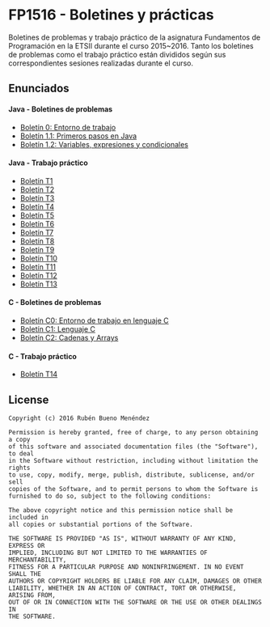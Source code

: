 # FP1516 - Boletines y prácticas
Boletines de problemas y trabajo práctico de la asignatura Fundamentos de Programación en la ETSII durante el curso 2015~2016.
Tanto los boletines de problemas como el trabajo práctico están divididos según sus correspondientes sesiones realizadas durante el curso.

## Enunciados
#### Java - Boletines de problemas
* [Boletín 0: Entorno de trabajo](https://github.com/ruben077/FP1516/blob/master/Enunciados/B0%20-%20Entorno%20de%20trabajo.pdf)
* [Boletín 1.1: Primeros pasos en Java](https://github.com/ruben077/FP1516/blob/master/Enunciados/B1.1%20-%20Primeros%20pasos%20en%20Java.pdf)
* [Boletín 1.2: Variables, expresiones y condicionales](https://github.com/ruben077/FP1516/blob/master/Enunciados/B1.2%20-%20Variables%2C%20expresiones%20y%20condicionales.pdf)

#### Java - Trabajo práctico
* [Boletín T1](https://github.com/ruben077/FP1516/blob/master/Enunciados/T01%20-%20Bolet%C3%ADn%201.pdf)
* [Boletín T2](https://github.com/ruben077/FP1516/blob/master/Enunciados/T02%20-%20Bolet%C3%ADn%202.pdf)
* [Boletín T3](https://github.com/ruben077/FP1516/blob/master/Enunciados/T03%20-%20Bolet%C3%ADn%203.pdf)
* [Boletín T4](https://github.com/ruben077/FP1516/blob/master/Enunciados/T04%20-%20Bolet%C3%ADn%204.pdf)
* [Boletín T5](https://github.com/ruben077/FP1516/blob/master/Enunciados/T05%20-%20Bolet%C3%ADn%205.pdf)
* [Boletín T6](https://github.com/ruben077/FP1516/blob/master/Enunciados/T06%20-%20Bolet%C3%ADn%206.pdf)
* [Boletín T7](https://github.com/ruben077/FP1516/blob/master/Enunciados/T07%20-%20Bolet%C3%ADn%207.pdf)
* [Boletín T8](https://github.com/ruben077/FP1516/blob/master/Enunciados/T08%20-%20Bolet%C3%ADn%208.pdf)
* [Boletín T9](https://github.com/ruben077/FP1516/blob/master/Enunciados/T09%20-%20Bolet%C3%ADn%209.pdf)
* [Boletín T10](https://github.com/ruben077/FP1516/blob/master/Enunciados/T10%20-%20Bolet%C3%ADn%2010.pdf)
* [Boletín T11](https://github.com/ruben077/FP1516/blob/master/Enunciados/T11%20-%20Bolet%C3%ADn%2011.pdf)
* [Boletín T12](https://github.com/ruben077/FP1516/blob/master/Enunciados/T12%20-%20Bolet%C3%ADn%2012.pdf)
* [Boletín T13](https://github.com/ruben077/FP1516/blob/master/Enunciados/T13%20-%20Bolet%C3%ADn%2013.pdf)

#### C - Boletines de problemas
* [Boletín C0: Entorno de trabajo en lenguaje C](https://github.com/ruben077/FP1516/blob/master/Enunciados/BC.0%20-%20Entorno%20C.pdf)
* [Boletín C1: Lenguaje C](https://github.com/ruben077/FP1516/blob/master/Enunciados/BC.1%20-%20Lenguaje%20C.pdf)
* [Boletín C2: Cadenas y Arrays](https://github.com/ruben077/FP1516/blob/master/Enunciados/BC.2%20-%20Cadenas%20y%20Arrays.pdf)

#### C - Trabajo práctico
* [Boletín T14](https://github.com/ruben077/FP1516/blob/master/Boletines%20-%20Enunciados/T14%20-%20Bolet%C3%ADn%2014.pdf)

## License
    Copyright (c) 2016 Rubén Bueno Menéndez

    Permission is hereby granted, free of charge, to any person obtaining a copy
    of this software and associated documentation files (the "Software"), to deal
    in the Software without restriction, including without limitation the rights
    to use, copy, modify, merge, publish, distribute, sublicense, and/or sell
    copies of the Software, and to permit persons to whom the Software is
    furnished to do so, subject to the following conditions:

    The above copyright notice and this permission notice shall be included in
    all copies or substantial portions of the Software.

    THE SOFTWARE IS PROVIDED "AS IS", WITHOUT WARRANTY OF ANY KIND, EXPRESS OR
    IMPLIED, INCLUDING BUT NOT LIMITED TO THE WARRANTIES OF MERCHANTABILITY,
    FITNESS FOR A PARTICULAR PURPOSE AND NONINFRINGEMENT. IN NO EVENT SHALL THE
    AUTHORS OR COPYRIGHT HOLDERS BE LIABLE FOR ANY CLAIM, DAMAGES OR OTHER
    LIABILITY, WHETHER IN AN ACTION OF CONTRACT, TORT OR OTHERWISE, ARISING FROM,
    OUT OF OR IN CONNECTION WITH THE SOFTWARE OR THE USE OR OTHER DEALINGS IN
    THE SOFTWARE.
